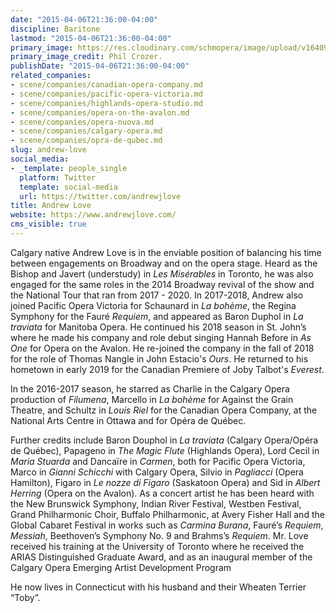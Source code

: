 ```yaml
---
date: "2015-04-06T21:36:00-04:00"
discipline: Baritone
lastmod: "2015-04-06T21:36:00-04:00"
primary_image: https://res.cloudinary.com/schmopera/image/upload/v1640982600/media/2021/12/AndrewLove_PhiLCrozier_gvgblc.jpg
primary_image_credit: Phil Crozer.
publishDate: "2015-04-06T21:36:00-04:00"
related_companies:
- scene/companies/canadian-opera-company.md
- scene/companies/pacific-opera-victoria.md
- scene/companies/highlands-opera-studio.md
- scene/companies/opera-on-the-avalon.md
- scene/companies/opera-nuova.md
- scene/companies/calgary-opera.md
- scene/companies/opra-de-qubec.md
slug: andrew-love
social_media:
- _template: people_single
  platform: Twitter
  template: social-media
  url: https://twitter.com/andrewjlove
title: Andrew Love
website: https://www.andrewjlove.com/
cms_visible: true
---
```

Calgary native Andrew Love is in the enviable position of balancing his time between engagements on Broadway and on the opera stage. Heard as the Bishop and Javert (understudy) in _Les Misérables_ in Toronto, he was also engaged for the same roles in the 2014 Broadway revival of the show and the National Tour that ran from 2017 - 2020. In 2017-2018, Andrew also joined Pacific Opera Victoria for Schaunard in _La bohème_, the Regina Symphony for the Fauré _Requiem_, and appeared as Baron Duphol in _La traviata_ for Manitoba Opera. He continued his 2018 season in St. John’s where he made his company and role debut singing Hannah Before in _As One_ for Opera on the Avalon. He re-joined the company in the fall of 2018 for the role of Thomas Nangle in John Estacio's _Ours_. He returned to his hometown in early 2019 for the Canadian Premiere of Joby Talbot's _Everest_.

In the 2016-2017 season, he starred as Charlie in the Calgary Opera production of _Filumena_, Marcello in _La bohème_ for Against the Grain Theatre, and Schultz in _Louis Riel_ for the Canadian Opera Company, at the National Arts Centre in Ottawa and for Opéra de Québec.

Further credits include Baron Douphol in _La traviata_ (Calgary Opera/Opéra de Québec), Papageno in _The Magic Flute_ (Highlands Opera), Lord Cecil in _Maria Stuarda_ and Dancaïre in _Carmen_, both for Pacific Opera Victoria, Marco in _Gianni Schicchi_ with Calgary Opera, Silvio in _Pagliacci_ (Opera Hamilton), Figaro in _Le nozze di Figaro_ (Saskatoon Opera) and Sid in _Albert Herring_ (Opera on the Avalon). As a concert artist he has been heard with the New Brunswick Symphony, Indian River Festival, Westben Festival, Grand Philharmonic Choir, Buffalo Philharmonic, at Avery Fisher Hall and the Global Cabaret Festival in works such as _Carmina Burana_, Fauré’s _Requiem_, _Messiah_, Beethoven’s Symphony No. 9 and Brahms’s _Requiem_. Mr. Love received his training at the University of Toronto where he received the ARIAS Distinguished Graduate Award, and as an inaugural member of the Calgary Opera Emerging Artist Development Program

He now lives in Connecticut with his husband and their Wheaten Terrier “Toby”.